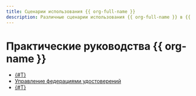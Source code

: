 ```yaml
---
title: Сценарии использования {{ org-full-name }}
description: Различные сценарии использования {{ org-full-name }} в {{ yandex-cloud }}.
---
```


# Практические руководства {{ org-name }}

* [{#T}](user-group-access-control.md)
* [Управление федерациями удостоверений](./federations/index.md)
* [{#T}](sa-oslogin-ansible.md)
